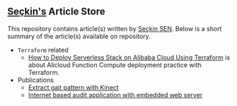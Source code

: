 ## [Seçkin's](https://www.linkedin.com/in/se%C3%A7kin-%C5%9Fen/) Article Store

This repository contains article(s) written by [Seçkin ŞEN](mailto:sckn.sen@gmail.com). Below is a short summary of the article(s) available on repository.

* `Terraform` related
    * [How to Deploy Serverless Stack on Alibaba Cloud Using Terraform](terraform/how_to_deploy_serverless_stack_on_alibaba_cloud_using_terraform.md) is about Alicloud Function Compute deployment practice with Terraform.
* Publications
   * [Extract gait pattern with Kinect](https://ieeexplore.ieee.org/document/7496143)
   * [Internet based audit application with embedded web server](https://ab.org.tr/ab16/ozet/248.html)
